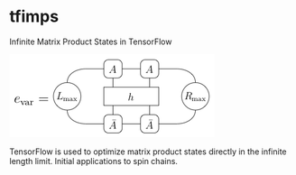 # tfimps
Infinite Matrix Product States in TensorFlow

![](imps.png)

TensorFlow is used to optimize matrix product states directly in the infinite length limit. Initial applications to spin chains.
